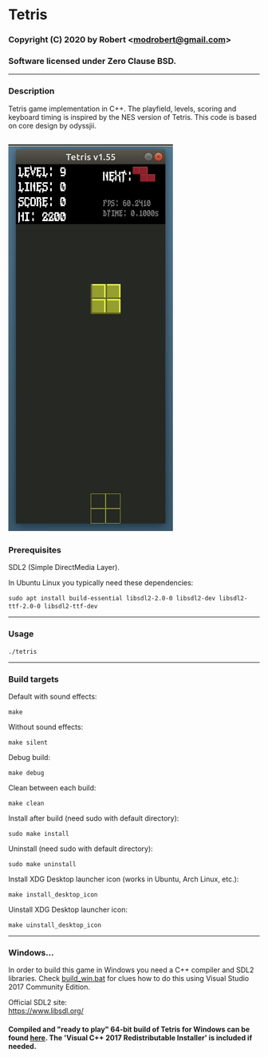 # Tetris

### Copyright (C) 2020 by Robert &lt;modrobert@gmail.com&gt;
### Software licensed under Zero Clause BSD.

---

### Description

Tetris game implementation in C++. The playfield, levels, scoring and keyboard timing is inspired by the NES version of Tetris. This code is based on core design by odyssjii.

![ALT](img/gameplay2.gif "Tetris in action!")
---

### Prerequisites

SDL2 (Simple DirectMedia Layer).

In Ubuntu Linux you typically need these dependencies:
```
sudo apt install build-essential libsdl2-2.0-0 libsdl2-dev libsdl2-ttf-2.0-0 libsdl2-ttf-dev
```

---

### Usage

```
./tetris
```

---

### Build targets

Default with sound effects:
```
make
```

Without sound effects:
```
make silent
```

Debug build:
```
make debug
```

Clean between each build:
```
make clean
```

Install after build (need sudo with default directory):
```
sudo make install
```

Uninstall (need sudo with default directory):
```
sudo make uninstall
```

Install XDG Desktop launcher icon (works in Ubuntu, Arch Linux, etc.):
```
make install_desktop_icon
```

Uinstall XDG Desktop launcher icon:
```
make uinstall_desktop_icon
```

---

### Windows...

In order to build this game in Windows you need a C++ compiler and SDL2 libraries. Check [build_win.bat](build_win.bat) for clues how to do this using Visual Studio 2017 Community Edition.

Official SDL2 site:  
https://www.libsdl.org/

#### Compiled and "ready to play" 64-bit build of Tetris for Windows can be found [here](builds/tetris_win.zip). The 'Visual C++ 2017 Redistributable Installer' is included if needed.

